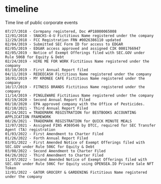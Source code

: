# timeline
Time line of public corporate events

    07/27/2018 - Cormpany registered, Doc #P18000065008
    12/01/2018 - SNACKS-4-U Fictitious Name registered under the company
    12/29/2018 - FCC Registration FRN #0026386110 updated
    02/04/2019 - Submitted SEC Form ID for access to EDGAR
    02/05/2019 - EDGAR access approved and assigned CIK 0001766947
    02/05/2019 - Notice of Exempt Offerings filed with SEC.GOV under    Rule 506B for Equity & Debt
    02/24/2019 - HIRE ME FOR WORK Fictitious Name registered under the company
    03/10/2019 - First Annual Report filed
    04/11/2019 - REDEECASH Fictitious Name registered under the company
    10/01/2019 - MY KRONEE CAFE Fictitious Name registered under the company
    10/17/2019 - FITNESS BRANDS Fictitious Name registered under the company
    11/14/2019 - PINGLEWARE Fictitious Name registered under the company
    03/19/2020 - Second Annual Report Filed
    08/10/2020 - EPA approved company with the Office of Pesticides.
    02/10/2021 - Third Annual Report Filed
    05/24/2021 = TRADEMARK REGISTRATION for BESTBOOKS ACCOUNTING APPLICATION FRAMEWORK
    08/26/2021 - TRADEMARK REGISTRATION for QUICK MINUTE MEALS
    12/07/2021 - Assigned FINS #369546 by DTCC, required for SEC Transfer Agent (TA) registration
    01/03/2022 - First Amendment to Charter Filed
    01/26/2022 - Forth Annual Report Filed
    03/01/2022 - First Amended Notice of Exempt Offerings filed with SEC.GOV under Rule 506C for Equity & Debt
    03/08/2022 - Second Amendment to Charter Filed
    04/26/2022 - Third Amendment to Charter Filed
    11/07/2022 - Second Amended Notice of Exempt Offerings filed with SEC.GOV under Rule 506C for Equity using OPENSEA.IO Private Sale NFT Token
    12/01/2022 - GATOR GROCERY & GARDENING Fictitious Name registered under the company
 
  